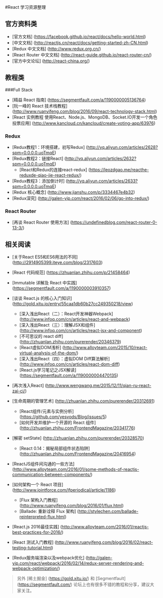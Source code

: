 #React 学习资源整理

## 官方资料类

* [官方文档] (https://facebook.github.io/react/docs/hello-world.html) 
* [中文文档] (http://reactjs.cn/react/docs/getting-started-zh-CN.html)
* [Redux 中文文档] (http://www.redux.org.cn/)
* [React Router 中文文档] (http://react-guide.github.io/react-router-cn/)
* [官方中文论坛] (http://react-china.org/)

## 教程类

###Full Stack

* [精益 React 指南] (https://segmentfault.com/a/1190000005136764)
* [阮一峰的 React 技术栈教程] (http://www.ruanyifeng.com/blog/2016/09/react-technology-stack.html)
* [React 实例教程 使用React、Node.js、MongoDB、Socket.IO开发一个角色投票应用] (http://www.kancloud.cn/kancloud/create-voting-app/63976)

### Redux
* [Redux教程1：环境搭建，初写Redux] (http://yq.aliyun.com/articles/2628?spm=0.0.0.0.uoTmqE)
* [Redux教程2：链接React] (http://yq.aliyun.com/articles/2632?spm=0.0.0.0.uoTmqE)
	* [React和Redux的连接react-redux] (https://leozdgao.me/reacthe-reduxde-qiao-jie-react-redux/)
* [Redux教程3：添加倒计时] (http://yq.aliyun.com/articles/2633?spm=0.0.0.0.uoTmqE)
* [Redux 核心概念] (http://www.jianshu.com/p/3334467e4b32)
* [Redux深究] (http://galen-yip.com/react/2016/02/06/go-into-redux/)

### React Router

* [再谈 React Router 使用方法] (https://undefinedblog.com/react-router-0-13-3/)

## 相关阅读


* [关于React ES5和ES6用法的不同] (http://2914905399.iteye.com/blog/2317603)
* [React 代码规范] (https://zhuanlan.zhihu.com/p/21458464)
* [Immutable 详解及 React 中实践] (https://segmentfault.com/a/1190000003910357)

* [谈谈 React.js 的核心入门知识] (http://gold.xitu.io/entry/55caa1db60b27cc249350218/view)
	* [深入浅出React（二）：React开发神器Webpack] (http://www.infoq.com/cn/articles/react-and-webpack)
	* [深入浅出React（三）：理解JSX和组件] (http://www.infoq.com/cn/articles/react-jsx-and-component)
	* [不可思议的 react diff] (http://zhuanlan.zhihu.com/purerender/20346379)
	* [React虚拟DOM浅析] (http://www.alloyteam.com/2015/10/react-virtual-analysis-of-the-dom/)
	* [深入浅出React（四）：虚拟DOM Diff算法解析] (http://www.infoq.com/cn/articles/react-dom-diff)
	* [React.js学习笔记之JSX解读] (https://segmentfault.com/a/1190000004470135)
* [再次浅入React] (http://www.wengwang.me/2015/12/11/qian-ru-react-zai-ci/)
* [生命周期的管理艺术] (http://zhuanlan.zhihu.com/purerender/20312691)
	* [React组件/元素与实例分析] (https://github.com/yesvods/Blog/issues/5)
	* [如何开发并维护一个开源的 React 组件] (http://zhuanlan.zhihu.com/FrontendMagazine/20341776)
* [解密 setState] (http://zhuanlan.zhihu.com/purerender/20328570)
	* [React 0.14：揭秘局部组件状态陷阱] (http://zhuanlan.zhihu.com/FrontendMagazine/20416954)
* [ReactJS组件间沟通的一些方法] (http://www.alloyteam.com/2016/01/some-methods-of-reactjs-communication-between-components/)
* [如何架构一个 React 项目] (http://www.jointforce.com/jfperiodical/article/1186)
	* [Flux 架构入门教程] (http://www.ruanyifeng.com/blog/2016/01/flux.html)
	* [Ballade: 重新诠释 Flux 架构] (http://stylechen.com/ballade-reinterpreted-flux.html)
* [React.js 2016最佳实践] (http://www.alloyteam.com/2016/01/reactjs-best-practices-for-2016/)
* [React 测试入门教程] (http://www.ruanyifeng.com/blog/2016/02/react-testing-tutorial.html)
* [Redux服务端渲染以及webpack优化] (http://galen-yip.com/react/webpack/2016/02/14/redux-server-rendering-and-webpack-optimization/)

> 另外 [稀土掘金] (https://gold.xitu.io/) 和 [Segmentfault] (https://segmentfault.com/) 论坛上也有很多不错的教程和分享，建议大家关注。

